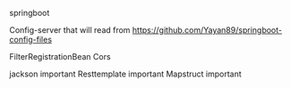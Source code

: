 springboot

Config-server that will read from https://github.com/Yayan89/springboot-config-files


FilterRegistrationBean
Cors


jackson important
Resttemplate important
Mapstruct important
